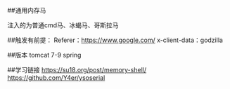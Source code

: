 
##通用内存马

注入的为普通cmd马、冰蝎马、哥斯拉马

##触发有前提：
Referer：https://www.google.com/
x-client-data：godzilla

##版本
tomcat 7-9
spring 



##学习链接
https://su18.org/post/memory-shell/
https://github.com/Y4er/ysoserial
